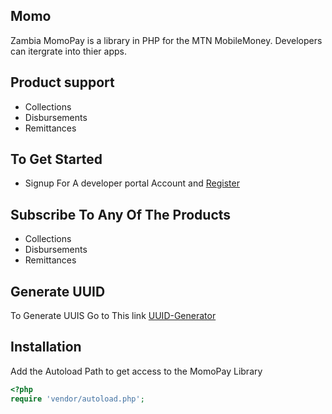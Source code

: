 ## Momo

Zambia MomoPay is a library in PHP for the MTN MobileMoney.  Developers can itergrate into thier apps.

## Product support

* Collections
* Disbursements
* Remittances

## To Get Started

* Signup For A developer portal Account and [Register](https://momodeveloper.mtn.com/)

## Subscribe To Any Of The Products
* Collections
* Disbursements
* Remittances

## Generate UUID
To Generate UUIS Go to This link [UUID-Generator](https://www.uuidgenerator.net/)

## Installation

Add the Autoload Path to get access to the MomoPay Library

```php
<?php
require 'vendor/autoload.php';
```